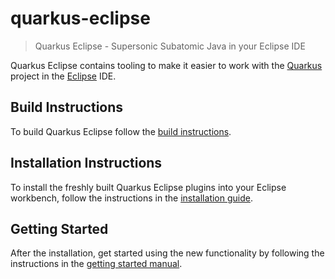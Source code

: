 # quarkus-eclipse

> Quarkus Eclipse - Supersonic Subatomic Java in your Eclipse IDE

Quarkus Eclipse contains tooling to make it easier to work with the [Quarkus](https://quarkus.io) project in the [Eclipse](https://www.eclipse.org) IDE.

## Build Instructions

To build Quarkus Eclipse follow the [build instructions](documentation/building/build.md).

## Installation Instructions

To install the freshly built Quarkus Eclipse plugins into your Eclipse workbench, follow the instructions in the [installation guide](documentation/installation/install.md).

## Getting Started

After the installation, get started using the new functionality by following the instructions in the [getting started manual](documentation/getting-started/getting-started.md).